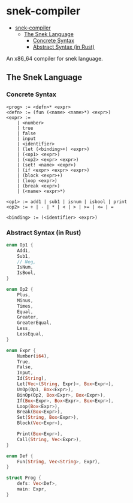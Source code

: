 # snek-compiler

- [snek-compiler](#snek-compiler)
  - [The Snek Language](#the-snek-language)
    - [Concrete Syntax](#concrete-syntax)
    - [Abstract Syntax (in Rust)](#abstract-syntax-in-rust)

An x86_64 compiler for snek language.

## The Snek Language

### Concrete Syntax

```plain
<prog> := <defn>* <expr>
<defn> := (fun (<name> <name>*) <expr>)
<expr> :=
    | <number>
    | true
    | false
    | input
    | <identifier>
    | (let (<binding>+) <expr>)
    | (<op1> <expr>)
    | (<op2> <expr> <expr>)
    | (set! <name> <expr>)
    | (if <expr> <expr> <expr>)
    | (block <expr>+)
    | (loop <expr>)
    | (break <expr>)
    | (<name> <expr>*)

<op1> := add1 | sub1 | isnum | isbool | print
<op2> := + | - | * | < | > | >= | <= | =

<binding> := (<identifier> <expr>)
```

### Abstract Syntax (in Rust)

```rust
enum Op1 {
    Add1,
    Sub1,
    // Neg,
    IsNum,
    IsBool,
}

enum Op2 {
    Plus,
    Minus,
    Times,
    Equal,
    Greater,
    GreaterEqual,
    Less,
    LessEqual,
}

enum Expr {
    Number(i64),
    True,
    False,
    Input,
    Id(String),
    Let(Vec<(String, Expr)>, Box<Expr>),
    UnOp(Op1, Box<Expr>),
    BinOp(Op2, Box<Expr>, Box<Expr>),
    If(Box<Expr>, Box<Expr>, Box<Expr>),
    Loop(Box<Expr>),
    Break(Box<Expr>),
    Set(String, Box<Expr>),
    Block(Vec<Expr>),

    Print(Box<Expr>),
    Call(String, Vec<Expr>),
}

enum Def {
    Fun(String, Vec<String>, Expr),
}

struct Prog {
    defs: Vec<Def>,
    main: Expr,
}

```
